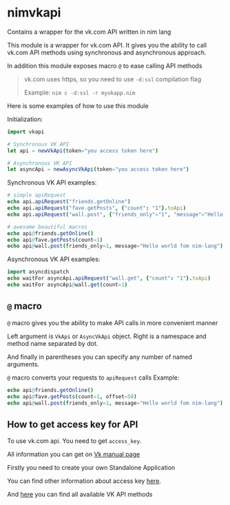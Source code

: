# nimvkapi
Contains a wrapper for the vk.com API written in nim lang

This module is a wrapper for vk.com API.
It gives you the ability to call vk.com API methods using synchronous and asynchronous approach.

In addition this module exposes macro ``@`` to ease calling API methods

> vk.com uses https, so you need to use `-d:ssl` compilation flag
>
> Example: `nim c -d:ssl -r myvkapp.nim`

Here is some examples of how to use this module

Initialization:
```nim
import vkapi

# Synchronous VK API
let api = newVkApi(token="you access token here")

# Asynchronous VK API
let asyncApi = newAsyncVkApi(token="you access token here")
```

Synchronous VK API examples:
```nim
# simple apiRequest
echo api.apiRequest("friends.getOnline")
echo api.apiRequest("fave.getPosts", {"count": "1"}.toApi)
echo api.apiRequest("wall.post", {"friends_only"="1", "message"="Hello world from nim-lang"}.toApi)

# awesome beautiful macros
echo api@friends.getOnline()
echo api@fave.getPosts(count=1)
echo api@wall.post(friends_only=1, message="Hello world fom nim-lang")
```

Asynchronous VK API examples:
```nim
import asyncdispatch
echo waitFor asyncApi.apiRequest("wall.get", {"count": "1"}.toApi)
echo waitFor asyncApi@wall.get(count=1)
```

## `@` macro

`@` macro gives you the ability to make API calls in more convenient manner

Left argument is ``VkApi`` or ``AsyncVkApi`` object. Right is a namespace and method name separated by dot.

And finally in parentheses you can specify any number of named arguments.

`@` macro converts your requests to ``apiRequest`` calls
Example:
```nim
echo api@friends.getOnline()
echo api@fave.getPosts(count=1, offset=50)
echo api@wall.post(friends_only=1, message="Hello world fom nim-lang")
```

## How to get access key for API
To use vk.com api. You need to get `access_key`. 

All information you can get on [Vk manual page](https://vk.com/dev/manuals)

Firstly you need to create your own Standalone Application

You can find other information about access key [here](https://vk.com/dev/first_guide).

And [here](https://vk.com/dev/methods) you can find all available VK API methods
